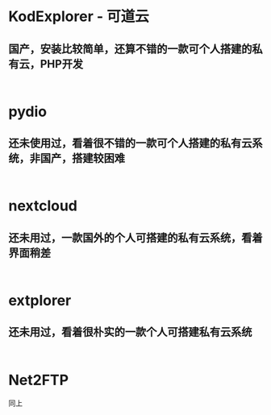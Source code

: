 # KodExplorer - 可道云
国产，安装比较简单，还算不错的一款可个人搭建的私有云，PHP开发
<br/>
<br/>
----
# pydio
还未使用过，看着很不错的一款可个人搭建的私有云系统，非国产，搭建较困难
<br/>
<br/>
---
# nextcloud
还未用过，一款国外的个人可搭建的私有云系统，看着界面稍差
<br/>
<br/>
---
# extplorer
还未用过，看着很朴实的一款个人可搭建私有云系统
<br/>
<br/>
---
# Net2FTP 
同上

